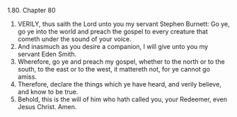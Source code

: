 1.80. Chapter 80
1. VERILY, thus saith the Lord unto you my servant Stephen Burnett: Go ye, go ye into the world and preach the gospel to every creature that cometh under the sound of your voice.
2. And inasmuch as you desire a companion, I will give unto you my servant Eden Smith.
3. Wherefore, go ye and preach my gospel, whether to the north or to the south, to the east or to the west, it mattereth not, for ye cannot go amiss.
4. Therefore, declare the things which ye have heard, and verily believe, and know to be true.
5. Behold, this is the will of him who hath called you, your Redeemer, even Jesus Christ. Amen.


